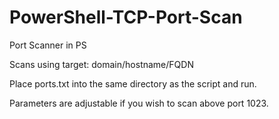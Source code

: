 # PowerShell-TCP-Port-Scan

Port Scanner in PS

Scans using target: domain/hostname/FQDN

Place ports.txt into the same directory as the script and run.

Parameters are adjustable if you wish to scan above port 1023.
